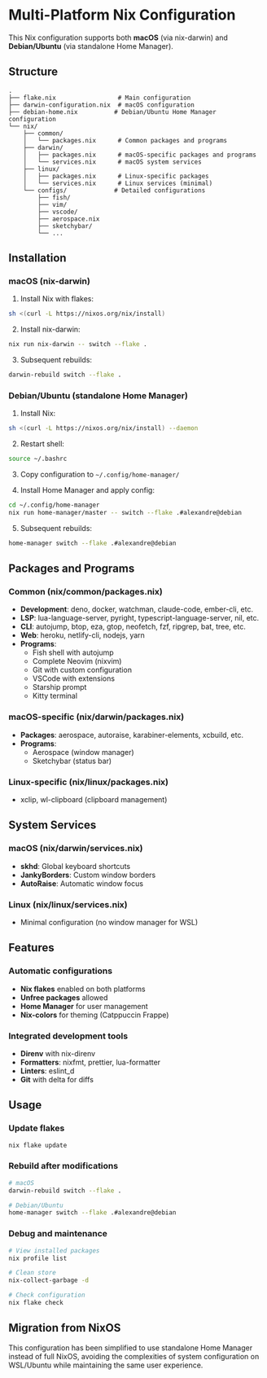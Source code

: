 # Multi-Platform Nix Configuration

This Nix configuration supports both **macOS** (via nix-darwin) and **Debian/Ubuntu** (via standalone Home Manager).

## Structure

```
.
├── flake.nix                 # Main configuration
├── darwin-configuration.nix  # macOS configuration
├── debian-home.nix          # Debian/Ubuntu Home Manager configuration
└── nix/
    ├── common/
    │   └── packages.nix      # Common packages and programs
    ├── darwin/
    │   ├── packages.nix      # macOS-specific packages and programs
    │   └── services.nix      # macOS system services
    ├── linux/
    │   ├── packages.nix      # Linux-specific packages
    │   └── services.nix      # Linux services (minimal)
    └── configs/             # Detailed configurations
        ├── fish/
        ├── vim/
        ├── vscode/
        ├── aerospace.nix
        ├── sketchybar/
        └── ...
```

## Installation

### macOS (nix-darwin)

1. Install Nix with flakes:
```bash
sh <(curl -L https://nixos.org/nix/install)
```

2. Install nix-darwin:
```bash
nix run nix-darwin -- switch --flake .
```

3. Subsequent rebuilds:
```bash
darwin-rebuild switch --flake .
```

### Debian/Ubuntu (standalone Home Manager)

1. Install Nix:
```bash
sh <(curl -L https://nixos.org/nix/install) --daemon
```

2. Restart shell:
```bash
source ~/.bashrc
```

3. Copy configuration to `~/.config/home-manager/`

4. Install Home Manager and apply config:
```bash
cd ~/.config/home-manager
nix run home-manager/master -- switch --flake .#alexandre@debian
```

5. Subsequent rebuilds:
```bash
home-manager switch --flake .#alexandre@debian
```

## Packages and Programs

### Common (nix/common/packages.nix)
- **Development**: deno, docker, watchman, claude-code, ember-cli, etc.
- **LSP**: lua-language-server, pyright, typescript-language-server, nil, etc.
- **CLI**: autojump, btop, eza, gtop, neofetch, fzf, ripgrep, bat, tree, etc.
- **Web**: heroku, netlify-cli, nodejs, yarn
- **Programs**: 
  - Fish shell with autojump
  - Complete Neovim (nixvim)
  - Git with custom configuration
  - VSCode with extensions
  - Starship prompt
  - Kitty terminal

### macOS-specific (nix/darwin/packages.nix)
- **Packages**: aerospace, autoraise, karabiner-elements, xcbuild, etc.
- **Programs**:
  - Aerospace (window manager)
  - Sketchybar (status bar)

### Linux-specific (nix/linux/packages.nix)
- xclip, wl-clipboard (clipboard management)

## System Services

### macOS (nix/darwin/services.nix)
- **skhd**: Global keyboard shortcuts
- **JankyBorders**: Custom window borders
- **AutoRaise**: Automatic window focus

### Linux (nix/linux/services.nix)
- Minimal configuration (no window manager for WSL)

## Features

### Automatic configurations
- **Nix flakes** enabled on both platforms
- **Unfree packages** allowed
- **Home Manager** for user management
- **Nix-colors** for theming (Catppuccin Frappe)

### Integrated development tools
- **Direnv** with nix-direnv
- **Formatters**: nixfmt, prettier, lua-formatter
- **Linters**: eslint_d
- **Git** with delta for diffs

## Usage

### Update flakes
```bash
nix flake update
```

### Rebuild after modifications
```bash
# macOS
darwin-rebuild switch --flake .

# Debian/Ubuntu
home-manager switch --flake .#alexandre@debian
```

### Debug and maintenance
```bash
# View installed packages
nix profile list

# Clean store
nix-collect-garbage -d

# Check configuration
nix flake check
```

## Migration from NixOS

This configuration has been simplified to use standalone Home Manager instead of full NixOS, avoiding the complexities of system configuration on WSL/Ubuntu while maintaining the same user experience.